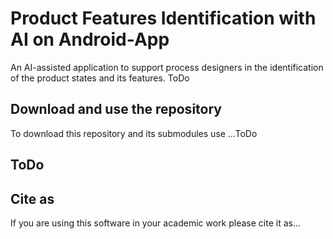# Product Features Identification with AI on Android-App


An AI-assisted application to support process designers in the identification of the product states and its features.
ToDo



## Download and use the repository
To download this repository and its submodules use ...ToDo


## ToDo

## Cite as
If you are using this software in your academic work please cite it as...
